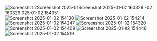 ![Screenshot 2![Screenshot 2025-01![Screenshot 2025-01-02 160329](https://github.com/user-attachments/assets/9ec57a6f-6652-4866-8362-a7fef38923b8)
-02 160329](https://github.com/user-attachments/assets/bf32fd82-abe1-4c65-b10a-11fac8de7442)
025-01-02 154051](https://github.com/user-attachments/assets/571eeebc-57c2-4073-aad3-82dec9ada68a)
![Screenshot 2025-01-02 154130](https://github.com/user-attachments/assets/f9a408e4-bce1-4d00-bdad-2d623c253f8a)
![Screenshot 2025-01-02 154214](https://github.com/user-attachments/assets/69244b9c-ed08-4bb8-b05f-8fc925551351)
![Screenshot 2025-01-02 154247](https://github.com/user-attachments/assets/b499e3c8-41e4-4e52-a8f9-facaaa7a1368)
![Screenshot 2025-01-02 154320](https://github.com/user-attachments/assets/7671455f-3466-41c0-955b-66f3bde23fd8)
![Screenshot 2025-01-02 154409](https://github.com/user-attachments/assets/4231fb18-dde0-414d-a6d4-40543d9bdd6b)
![Screenshot 2025-01-02 154448](https://github.com/user-attachments/assets/64b6d1a0-628c-45f7-9808-27149d82ea05)
![Screenshot 2025-01-02 154519](https://github.com/user-attachments/assets/326fcae8-4b55-4844-b532-30b655b55d77)

